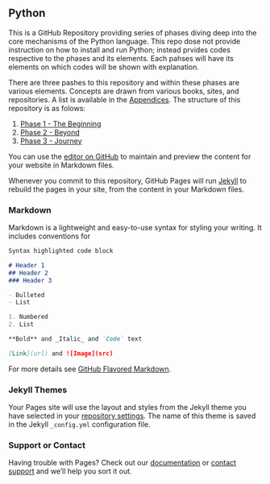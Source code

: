 ## Python

This is a GitHub Repository providing series of phases diving deep into the core mechanisms of the Python language. This repo dose not provide instruction on how to install and run Python; instead prvides codes respective to the phases and its elements. Each pahses will have its elements on which codes will be shown with explanation.

There are three pashes to this repository and within these phases are various elements. Concepts are drawn from various books, sites, and repositories. A list is available in the [Appendices](https://github.com/n-shaikh/python/tree/Appendices). The structure of this repository is as folows:

1. [Phase 1 - The Beginning](https://github.com/n-shaikh/python/tree/Phase-1-Beginning)
2. [Phase 2 - Beyond](https://github.com/n-shaikh/python/tree/Phase-2-Beyond)
3. [Phase 3 - Journey](https://github.com/n-shaikh/python/tree/Phase-3-Journey)

You can use the [editor on GitHub](https://github.com/n-shaikh/python/edit/master/README.md) to maintain and preview the content for your website in Markdown files.

Whenever you commit to this repository, GitHub Pages will run [Jekyll](https://jekyllrb.com/) to rebuild the pages in your site, from the content in your Markdown files.

### Markdown

Markdown is a lightweight and easy-to-use syntax for styling your writing. It includes conventions for

```markdown
Syntax highlighted code block

# Header 1
## Header 2
### Header 3

- Bulleted
- List

1. Numbered
2. List

**Bold** and _Italic_ and `Code` text

[Link](url) and ![Image](src)
```

For more details see [GitHub Flavored Markdown](https://guides.github.com/features/mastering-markdown/).

### Jekyll Themes

Your Pages site will use the layout and styles from the Jekyll theme you have selected in your [repository settings](https://github.com/n-shaikh/python/settings). The name of this theme is saved in the Jekyll `_config.yml` configuration file.

### Support or Contact

Having trouble with Pages? Check out our [documentation](https://help.github.com/categories/github-pages-basics/) or [contact support](https://github.com/contact) and we’ll help you sort it out.
